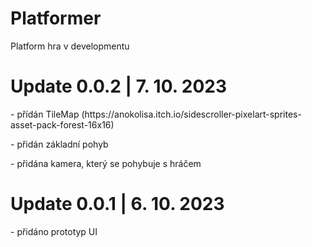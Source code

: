 # Platformer
Platform hra v developmentu
<h1>Update 0.0.2 | 7. 10. 2023</h1>
<p>- přídán TileMap (https://anokolisa.itch.io/sidescroller-pixelart-sprites-asset-pack-forest-16x16)</p>
<p>- přidán základní pohyb</p>
<p>- přidána kamera, který se pohybuje s hráčem</p>

<h1>Update 0.0.1 | 6. 10. 2023</h1>
<p>- přidáno prototyp UI</p>
